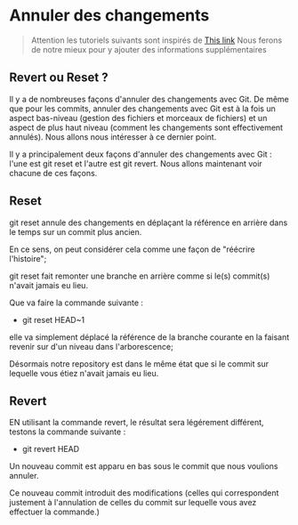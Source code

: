# Annuler des changements

> Attention les tutoriels suivants sont inspirés de [This link](https://learngitbranching.js.org/)
> Nous ferons de notre mieux pour y ajouter des informations supplémentaires



## Revert ou Reset ?

Il y a de nombreuses façons d'annuler des changements avec Git. De même que pour les commits, annuler des changements avec Git est à la fois un aspect bas-niveau (gestion des fichiers et morceaux de fichiers) et un aspect de plus haut niveau (comment les changements sont effectivement annulés). Nous allons nous intéresser à ce dernier point.

Il y a principalement deux façons d'annuler des changements avec Git : l'une est git reset et l'autre est git revert. Nous allons maintenant voir chacune de ces façons.

## Reset

git reset annule des changements en déplaçant la référence en arrière dans le temps sur un commit plus ancien.


En ce sens, on peut considérer cela comme une façon de "réécrire l'histoire"; 

git reset fait remonter une branche en arrière comme si le(s) commit(s) n'avait jamais eu lieu.

Que va faire la commande suivante : 

* git reset HEAD~1

elle va simplement déplacé la référence de la branche courante en la faisant revenir sur d'un niveau dans l'arborescence;

Désormais notre repository est dans le même état que si le commit sur lequelle vous étiez n'avait jamais eu lieu.


## Revert

EN utilisant la commande revert, le résultat sera légérement différent, testons la commande suivante :

* git revert HEAD

Un nouveau commit est apparu en bas sous le commit que nous voulions annuler. 
 
Ce nouveau commit introduit des modifications (celles qui correspondent justement à l'annulation de celles du commit sur lequelle vous avez effectuer la commande.)

